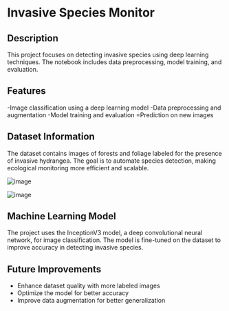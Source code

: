 # Invasive Species Monitor

## Description
  This project focuses on detecting invasive species using deep learning techniques. The notebook includes data preprocessing, model training, and evaluation.

## Features
  -Image classification using a deep learning model
  -Data preprocessing and augmentation
  -Model training and evaluation
  =Prediction on new images

## Dataset Information
  The dataset contains images of forests and foliage labeled for the presence of invasive hydrangea. The goal is to automate species detection, making ecological monitoring more efficient and scalable.

  ![image](https://github.com/user-attachments/assets/36b858e1-817d-4cbd-8c3a-b9fef1c89aca)

  ![image](https://github.com/user-attachments/assets/85292413-5eac-4e98-8b94-e7fdb6191da6)




## Machine Learning Model
  The project uses the InceptionV3 model, a deep convolutional neural network, for image classification. The model is fine-tuned on the dataset to improve accuracy in detecting invasive species.

## Future Improvements
- Enhance dataset quality with more labeled images
- Optimize the model for better accuracy
- Improve data augmentation for better generalization
